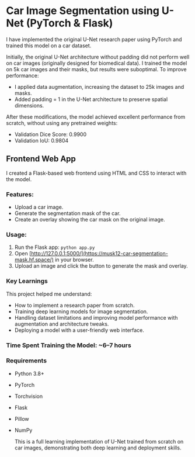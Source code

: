 # Car Image Segmentation using U-Net (PyTorch & Flask)

I have implemented the original U-Net research paper using PyTorch and trained this model on a car dataset.

Initially, the original U-Net architecture without padding did not perform well on car images (originally designed for biomedical data). I trained the model on 5k car images and their masks, but results were suboptimal. To improve performance:

- I applied data augmentation, increasing the dataset to 25k images and masks.
- Added padding = 1 in the U-Net architecture to preserve spatial dimensions.

After these modifications, the model achieved excellent performance from scratch, without using any pretrained weights:

- Validation Dice Score: 0.9900
- Validation IoU: 0.9804

## Frontend Web App

I created a Flask-based web frontend using HTML and CSS to interact with the model.

### Features:
- Upload a car image.
- Generate the segmentation mask of the car.
- Create an overlay showing the car mask on the original image.

### Usage:
1. Run the Flask app:
` python app.py `
2. Open [http://127.0.0.1:5000/](https://musk12-car-segmentation-mask.hf.space/) in your browser.
3. Upload an image and click the button to generate the mask and overlay.

### Key Learnings

This project helped me understand:

- How to implement a research paper from scratch.
- Training deep learning models for image segmentation.
- Handling dataset limitations and improving model performance with augmentation and architecture tweaks.
- Deploying a model with a user-friendly web interface.

### Time Spent Training the Model: ~6–7 hours

### Requirements

- Python 3.8+
- PyTorch
- Torchvision
- Flask
- Pillow
- NumPy

  This is a full learning implementation of U-Net trained from scratch on car images, demonstrating both deep learning and deployment skills.


